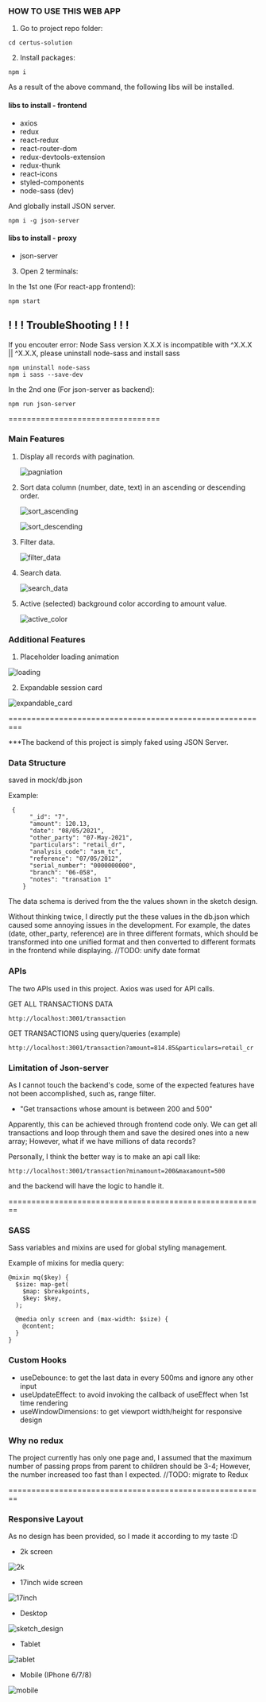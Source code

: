 ### HOW TO USE THIS WEB APP

1. Go to project repo folder:

```
cd certus-solution
```

2. Install packages:

```
npm i
```

As a result of the above command, the following libs will be installed.

#### libs to install - frontend

- axios
- redux
- react-redux
- react-router-dom
- redux-devtools-extension
- redux-thunk
- react-icons
- styled-components
- node-sass (dev)

And globally install JSON server.

```
npm i -g json-server
```

#### libs to install - proxy

- json-server

3. Open 2 terminals:

In the 1st one (For react-app frontend):

```
npm start
```

## ! ! ! TroubleShooting ! ! !

If you encouter error: Node Sass version X.X.X is incompatible with ^X.X.X || ^X.X.X, please
uninstall node-sass and install sass

```
npm uninstall node-sass
npm i sass --save-dev
```

In the 2nd one (For json-server as backend):

```
npm run json-server
```

=================================

### Main Features

1. Display all records with pagination.

   ![pagniation](./src/assets/images/pagination.png?raw=true)

2. Sort data column (number, date, text) in an ascending or descending order.

   ![sort_ascending](./src/assets/images/sort_ascending.png)

   ![sort_descending](src/assets/images/sort_descending.png?raw=true)

3. Filter data.

   ![filter_data](src/assets/images/filter_data.png)

4. Search data.

   ![search_data](src/assets/images/search_data.png)

5. Active (selected) background color according to amount value.

   ![active_color](src/assets/images/active_color.png)

### Additional Features

1.  Placeholder loading animation

![loading](src/assets/images/loading.png)

2.  Expandable session card

![expandable_card](src/assets/images/expandable_card.png)

=========================================================

\*\*\*The backend of this project is simply faked using JSON Server.

### Data Structure

saved in mock/db.json

Example:

```
 {
      "_id": "7",
      "amount": 120.13,
      "date": "08/05/2021",
      "other_party": "07-May-2021",
      "particulars": "retail_dr",
      "analysis_code": "asm_tc",
      "reference": "07/05/2012",
      "serial_number": "0000000000",
      "branch": "06-058",
      "notes": "transation 1"
    }
```

The data schema is derived from the the values shown in the sketch design.

Without thinking twice, I directly put the these values in the db.json which caused some annoying issues in the development. For example, the dates (date, other_party, reference) are in three different formats, which should be transformed into one unified format and then converted to different formats in the frontend while displaying.
//TODO: unify date format

### APIs

The two APIs used in this project.
Axios was used for API calls.

GET ALL TRANSACTIONS DATA

```
http://localhost:3001/transaction
```

GET TRANSACTIONS using query/queries (example)

```
http://localhost:3001/transaction?amount=814.85&particulars=retail_cr
```

### Limitation of Json-server

As I cannot touch the backend's code, some of the expected features have not been accomplished, such as, range filter.

- "Get transactions whose amount is between 200 and 500"

Apparently, this can be achieved through frontend code only. We can get all transactions and loop through them and save the desired ones into a new array; However, what if we have millions of data records?

Personally, I think the better way is to make an api call like:

```
http://localhost:3001/transaction?minamount=200&maxamount=500
```

and the backend will have the logic to handle it.

========================================================

### SASS

Sass variables and mixins are used for global styling management.

Example of mixins for media query:

```
@mixin mq($key) {
  $size: map-get(
    $map: $breakpoints,
    $key: $key,
  );

  @media only screen and (max-width: $size) {
    @content;
  }
}
```

### Custom Hooks

- useDebounce: to get the last data in every 500ms and ignore any other input
- useUpdateEffect: to avoid invoking the callback of useEffect when 1st time rendering
- useWindowDimensions: to get viewport width/height for responsive design

### Why no redux

The project currently has only one page and, I assumed that the maximum number of passing props from parent to children should be 3-4; However, the number increased too fast than I expected.
//TODO: migrate to Redux

========================================================

### Responsive Layout

As no design has been provided, so I made it according to my taste :D

- 2k screen

![2k](src/assets/images/2k.png)

- 17inch wide screen

![17inch](src/assets/images/17inch.png)

- Desktop

![sketch_design](src/assets/images/Sketch_Design.png)

- Tablet

![tablet](src/assets/images/tablet.png)

- Mobile (IPhone 6/7/8)

![mobile](src/assets/images/mobile.png)
